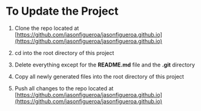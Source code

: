 # To Update the Project

1. Clone the repo located at [https://github.com/jasonfigueroa/jasonfigueroa.github.io](https://github.com/jasonfigueroa/jasonfigueroa.github.io)

2. cd into the root directory of this project

3. Delete everything except for the **README.md** file and the **.git** directory

4. Copy all newly generated files into the root directory of this project 

5. Push all changes to the repo located at [https://github.com/jasonfigueroa/jasonfigueroa.github.io](https://github.com/jasonfigueroa/jasonfigueroa.github.io)